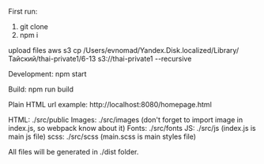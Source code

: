 First run:
1. git clone
2. npm i

upload files
aws s3 cp /Users/evnomad/Yandex.Disk.localized/Library/Тайский/thai-private1/6-13 s3://thai-private1 --recursive

Development:
npm start

Build:
npm run build

Plain HTML url example:
http://localhost:8080/homepage.html

HTML: ./src/public
Images: ./src/images (don't forget to import image in index.js, so webpack know about it)
Fonts: ./src/fonts
JS: ./src/js (index.js is main js file)
scss: ./src/scss (main.scss is main styles file)

All files will be generated in ./dist folder. 